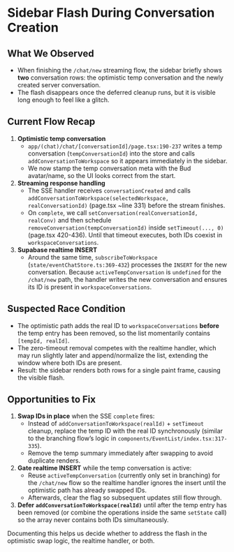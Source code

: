 # Sidebar Flash During Conversation Creation

## What We Observed
- When finishing the `/chat/new` streaming flow, the sidebar briefly shows **two** conversation rows: the optimistic temp conversation and the newly created server conversation.
- The flash disappears once the deferred cleanup runs, but it is visible long enough to feel like a glitch.

## Current Flow Recap
1. **Optimistic temp conversation**
   - `app/(chat)/chat/[conversationId]/page.tsx:190-237` writes a temp conversation (`tempConversationId`) into the store and calls `addConversationToWorkspace` so it appears immediately in the sidebar.
   - We now stamp the temp conversation meta with the Bud avatar/name, so the UI looks correct from the start.
2. **Streaming response handling**
   - The SSE handler receives `conversationCreated` and calls `addConversationToWorkspace(selectedWorkspace, realConversationId)` (page.tsx ~line 331) before the stream finishes.
   - On `complete`, we call `setConversation(realConversationId, realConv)` and then schedule `removeConversation(tempConversationId)` inside `setTimeout(..., 0)` (page.tsx 420-436). Until that timeout executes, both IDs coexist in `workspaceConversations`.
3. **Supabase realtime INSERT**
   - Around the same time, `subscribeToWorkspace` (`state/eventChatStore.ts:369-432`) processes the `INSERT` for the new conversation. Because `activeTempConversation` is `undefined` for the `/chat/new` path, the handler writes the new conversation and ensures its ID is present in `workspaceConversations`.

## Suspected Race Condition
- The optimistic path adds the real ID to `workspaceConversations` **before** the temp entry has been removed, so the list momentarily contains `[tempId, realId]`.
- The zero-timeout removal competes with the realtime handler, which may run slightly later and append/normalize the list, extending the window where both IDs are present.
- Result: the sidebar renders both rows for a single paint frame, causing the visible flash.

## Opportunities to Fix
1. **Swap IDs in place** when the SSE `complete` fires:
   - Instead of `addConversationToWorkspace(realId)` + `setTimeout` cleanup, replace the temp ID with the real ID synchronously (similar to the branching flow’s logic in `components/EventList/index.tsx:317-335`).
   - Remove the temp summary immediately after swapping to avoid duplicate renders.
2. **Gate realtime INSERT** while the temp conversation is active:
   - Reuse `activeTempConversation` (currently only set in branching) for the `/chat/new` flow so the realtime handler ignores the insert until the optimistic path has already swapped IDs.
   - Afterwards, clear the flag so subsequent updates still flow through.
3. **Defer `addConversationToWorkspace(realId)`** until after the temp entry has been removed (or combine the operations inside the same `setState` call) so the array never contains both IDs simultaneously.

Documenting this helps us decide whether to address the flash in the optimistic swap logic, the realtime handler, or both.
